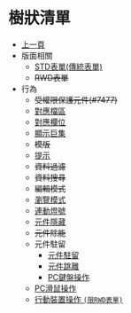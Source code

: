 # 樹狀清單
* [上一頁](../README.md)
* 版面相關
    * [STD表單(傳統表單)](#layout-std)
    * ~~RWD表單~~
* 行為
    * ~~受權限保護元件(#7477)~~
    * [對應檔區](#behavior-alias)
    * [對應欄位](#behavior-field)
    * [顯示巨集](#behavior-show)
    * ~~模版~~
    * [提示](#behavior-hint)
    * ~~資料過濾~~
    * ~~資料搜尋~~
    * ~~編輯模式~~
    * [瀏覽模式]()
    * [連動燈號]()
    * [元件隱藏]()
    * ~~元件除能~~
    * 元件駐留 
        * [元件駐留]()
        * [元件跳離]()
        * [PC鍵盤操作]()
    * [PC滑鼠操作]()
    * [行動裝置操作 `(限RWD表單)`]()
